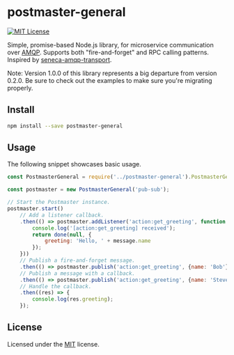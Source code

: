 ﻿# postmaster-general
[![MIT License](https://img.shields.io/badge/license-MIT-blue.svg?style=flat-square)](https://github.com/darklordzw/postmaster-general/blob/master/LICENSE.md)

Simple, promise-based Node.js library, for microservice communication over [AMQP][1].
Supports both "fire-and-forget" and RPC calling patterns. Inspired by [seneca-amqp-transport][3].

Note: Version 1.0.0 of this library represents a big departure from version 0.2.0. Be sure to check out
the examples to make sure you're migrating properly.

## Install

```sh
npm install --save postmaster-general
```

## Usage
The following snippet showcases basic usage.

```js
const PostmasterGeneral = require('../postmaster-general').PostmasterGeneral;

const postmaster = new PostmasterGeneral('pub-sub');

// Start the Postmaster instance.
postmaster.start()
	// Add a listener callback.
	.then(() => postmaster.addListener('action:get_greeting', function (message, done) {
		console.log('[action:get_greeting] received');
		return done(null, {
			greeting: 'Hello, ' + message.name
		});
	}))
	// Publish a fire-and-forget message.
	.then(() => postmaster.publish('action:get_greeting', {name: 'Bob'}))
	// Publish a message with a callback.
	.then(() => postmaster.publish('action:get_greeting', {name: 'Steve'}, {replyRequired: true}))
	// Handle the callback.
	.then((res) => {
		console.log(res.greeting);
	});

```

## License
Licensed under the [MIT][2] license.

[1]: https://www.amqp.org/ 
[2]: ./LICENSE.md
[3]: https://github.com/senecajs/seneca-amqp-transport/